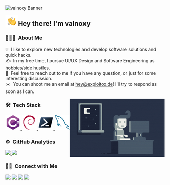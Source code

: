 ![valnoxy Banner](https://valnoxy.wtf/banner_v3.png)

<img alt="Night Coding" src="./assets/Hand%20Wave.gif" width='40' align="left"/><h2>Hey there! I'm valnoxy</h2>

### 👨🏻‍💻 &nbsp;About Me

💡 &nbsp;I like to explore new technologies and develop software solutions and quick hacks.\
✍️ &nbsp;In my free time, I pursue UI/UX Design and Software Engineering as hobbies/side hustles.\
💬 &nbsp;Feel free to reach out to me if you have any question, or just for some interesting discussion.\
✉️ &nbsp;You can shoot me an email at hey@exploitox.de! I'll try to respond as soon as I can.

<img alt="Night Coding" src="./assets/Night-Coding.gif" align="right"/>

### 🛠 &nbsp;Tech Stack

<td align="center" width="96">
  <a href="#valnoxy">
    <img src="./assets/csharp-original.svg" width="48" height="48" alt="C#" />
  </a>
</td>
<td align="center" width="96">
  <a href="#valnoxy">
    <img src="./assets/debian-original.svg" width="48" height="48" alt="Debian" />
  </a>
</td>
<td align="center" width="96">
  <a href="#valnoxy">
    <img src="./assets/ps_black_128.svg" width="48" height="48" alt="Powershell" />
  </a>
</td>
<td align="center" width="96">
  <a href="#valnoxy">
    <img src="./assets/mysql-original.svg" width="48" height="48" alt="MySQL" />
  </a>
</td>

### ⚙️ &nbsp;GitHub Analytics

<p align="left">
<a href="https://github.com/valnoxy">
  <img height="180em" src="https://github-readme-stats-eight-theta.vercel.app/api?username=valnoxy&show_icons=true&theme=algolia&include_all_commits=true&count_private=true"/>
  <img height="180em" src="https://github-readme-stats-eight-theta.vercel.app/api/top-langs/?username=valnoxy&layout=compact&langs_count=8&theme=algolia"/>
</a>
</p>

### 🤝🏻 &nbsp;Connect with Me

<p align="left">
<a href="https://exploitox.de"><img src="https://img.shields.io/badge/-exploitox.de-3423A6?style=flat&logo=Google-Chrome&logoColor=white"/></a>
<a href="mailto:hey@exploitox.de"><img src="https://img.shields.io/badge/-hey@exploitox.de-D14836?style=flat&logo=Gmail&logoColor=white"/></a>
<a href="https://instagram.com/valnoxy"><img src="https://img.shields.io/badge/-valnoxy_-E4405F?style=flat&logo=Instagram&logoColor=white"/></a>
<a href="https://twitter.com/valnoxy"><img src="https://img.shields.io/badge/-valnoxy_-E4405F?style=flat&logo=Twitter&logoColor=white"/></a>
</p>
